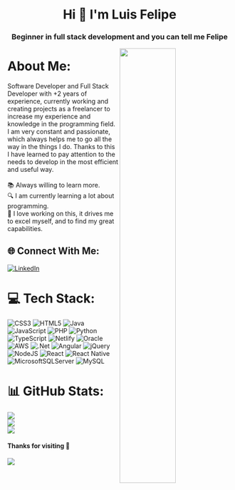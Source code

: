 <h1 align="center">Hi 👋 I'm Luis Felipe</h1>
<h3 align="center">Beginner in full stack development and you can tell me Felipe</h3>

<img align="right" width="50%" src="https://i.postimg.cc/Njp40zZp/programmer-Sinfondo.png">

# About Me:
Software Developer and Full Stack Developer with +2 years of experience, currently working and creating projects as a freelancer to increase my experience and knowledge in the programming field. I am very constant and passionate, which always helps me to go all the way in the things I do. Thanks to this I have learned to pay attention to the needs to develop in the most efficient and useful way.<br><br>📚 Always willing to learn more.<br>🔍 I am currently learning a lot about programming.<br>🤝 I love working on this, it drives me to excel myself, and to find my great capabilities. <br>


## 🌐 Connect With Me:
[![LinkedIn](https://img.shields.io/badge/LinkedIn-%230077B5.svg?logo=linkedin&logoColor=white)](https://linkedin.com/in/lfelipeu) 

# 💻 Tech Stack:
![CSS3](https://img.shields.io/badge/css3-%231572B6.svg?style=for-the-badge&logo=css3&logoColor=white) ![HTML5](https://img.shields.io/badge/html5-%23E34F26.svg?style=for-the-badge&logo=html5&logoColor=white) ![Java](https://img.shields.io/badge/java-%23ED8B00.svg?style=for-the-badge&logo=java&logoColor=white) ![JavaScript](https://img.shields.io/badge/javascript-%23323330.svg?style=for-the-badge&logo=javascript&logoColor=%23F7DF1E) ![PHP](https://img.shields.io/badge/php-%23777BB4.svg?style=for-the-badge&logo=php&logoColor=white) ![Python](https://img.shields.io/badge/python-3670A0?style=for-the-badge&logo=python&logoColor=ffdd54) ![TypeScript](https://img.shields.io/badge/typescript-%23007ACC.svg?style=for-the-badge&logo=typescript&logoColor=white) ![Netlify](https://img.shields.io/badge/netlify-%23000000.svg?style=for-the-badge&logo=netlify&logoColor=#00C7B7) ![Oracle](https://img.shields.io/badge/Oracle-F80000?style=for-the-badge&logo=oracle&logoColor=white) ![AWS](https://img.shields.io/badge/AWS-%23FF9900.svg?style=for-the-badge&logo=amazon-aws&logoColor=white) ![.Net](https://img.shields.io/badge/.NET-5C2D91?style=for-the-badge&logo=.net&logoColor=white) ![Angular](https://img.shields.io/badge/angular-%23DD0031.svg?style=for-the-badge&logo=angular&logoColor=white) ![jQuery](https://img.shields.io/badge/jquery-%230769AD.svg?style=for-the-badge&logo=jquery&logoColor=white) ![NodeJS](https://img.shields.io/badge/node.js-6DA55F?style=for-the-badge&logo=node.js&logoColor=white) ![React](https://img.shields.io/badge/react-%2320232a.svg?style=for-the-badge&logo=react&logoColor=%2361DAFB) ![React Native](https://img.shields.io/badge/react_native-%2320232a.svg?style=for-the-badge&logo=react&logoColor=%2361DAFB) ![MicrosoftSQLServer](https://img.shields.io/badge/Microsoft%20SQL%20Sever-CC2927?style=for-the-badge&logo=microsoft%20sql%20server&logoColor=white) ![MySQL](https://img.shields.io/badge/mysql-%2300f.svg?style=for-the-badge&logo=mysql&logoColor=white)
# 📊 GitHub Stats:
![](https://github-readme-stats.vercel.app/api?username=lfelipeu&theme=midnight-purple&hide_border=true&include_all_commits=false&count_private=true)<br/>
![](https://github-readme-streak-stats.herokuapp.com/?user=lfelipeu&theme=midnight-purple&hide_border=true)<br/>
![](https://github-readme-stats.vercel.app/api/top-langs/?username=lfelipeu&theme=midnight-purple&hide_border=true&include_all_commits=false&count_private=true&layout=compact)

#### Thanks for visiting :crossed_fingers:
[![](https://visitcount.itsvg.in/api?id=lfelipeu&icon=2&color=12)](https://visitcount.itsvg.in)
